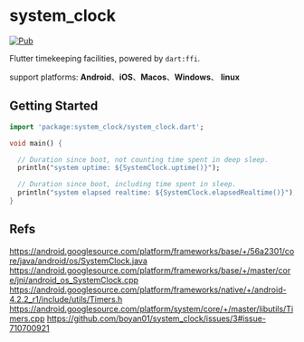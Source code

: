 # system_clock

[![Pub](https://img.shields.io/pub/v/system_clock.svg)](https://pub.dartlang.org/packages/system_clock)

Flutter timekeeping facilities, powered by `dart:ffi`.

support platforms: **Android**、**iOS**、**Macos**、**Windows**、 **linux**

## Getting Started

```dart
import 'package:system_clock/system_clock.dart';

void main() {

  // Duration since boot, not counting time spent in deep sleep.
  println("system uptime: ${SystemClock.uptime()}");

  // Duration since boot, including time spent in sleep.
  println("system elapsed realtime: ${SystemClock.elapsedRealtime()}");
}

```

## Refs

https://android.googlesource.com/platform/frameworks/base/+/56a2301/core/java/android/os/SystemClock.java
https://android.googlesource.com/platform/frameworks/base/+/master/core/jni/android_os_SystemClock.cpp
https://android.googlesource.com/platform/frameworks/native/+/android-4.2.2_r1/include/utils/Timers.h
https://android.googlesource.com/platform/system/core/+/master/libutils/Timers.cpp
https://github.com/boyan01/system_clock/issues/3#issue-710700921
